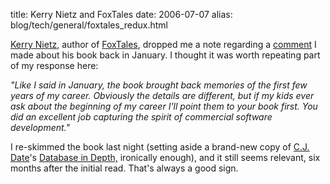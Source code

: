 title: Kerry Nietz and FoxTales
date: 2006-07-07
alias: blog/tech/general/foxtales_redux.html


<a href="http://www.nietz.com/">Kerry Nietz</a>, author of <a 
href="http://www.amazon.com/gp/product/1930919506/104-3479054-5315925?v=glance&n=283155">
FoxTales</a>, dropped me a note regarding a <a 
href="http://www.mschaef.com/cgi-bin/blosxom.cgi/tech/general/pentium_chronicles.txt">
comment</a> I made about his book back in January. I thought it was worth 
repeating part of my response here:

<i>"Like I said in January, the book brought back memories of the
first few years of my career.  Obviously the details are different, but if
my kids ever ask about the beginning of my career I'll point them to your
book first. You did an excellent job capturing the spirit of commercial
software development."</i>

I re-skimmed the book last night (setting aside a brand-new copy
of <a href="http://en.wikipedia.org/wiki/Christopher_J._Date">C.J. Date</a>'s
<a href="http://www.oreilly.com/catalog/databaseid/">Database
in Depth,</a> ironically enough), and it still
seems relevant, six months after the initial read. That's always a 
good sign.
